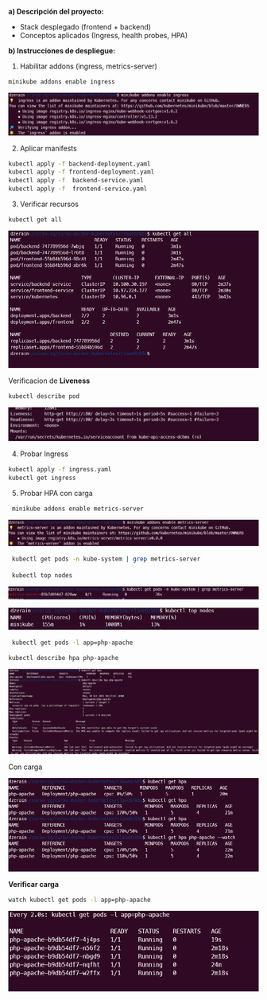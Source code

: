 **a) Descripción del proyecto:**
- Stack desplegado (frontend + backend)
- Conceptos aplicados (Ingress, health probes, HPA)

**b) Instrucciones de despliegue:**
1. Habilitar addons (ingress, metrics-server)
```bash
minikube addons enable ingress
```
![alt text](<screenshots/captura1 (2).png>)

2. Aplicar manifests
```bash
kubectl apply -f backend-deployment.yaml
kubectl apply -f frontend-deployment.yaml
kubectl apply -f  backend-service.yaml
kubectl apply -f  frontend-service.yaml
```
3. Verificar recursos
```bash
kubectl get all
```
![alt text](<screenshots/captura2 (2).png>)

Verificacion de **Liveness**

```bash
kubectl describe pod
```
![alt text](<screenshots/captura3 (2).png>)

4. Probar Ingress
```bash
kubectl apply -f ingress.yaml
kubectl get ingress
```
5. Probar HPA con carga
```bash
 minikube addons enable metrics-server
```
![alt text](<screenshots/captura6 (2).png>)

```bash
 kubectl get pods -n kube-system | grep metrics-server

 kubectl top nodes
```

![alt text](<screenshots/captura8 (2).png>)

![alt text](screenshots/top.png)

```bash
 kubectl get pods -l app=php-apache

 ```

 ```bash
kubectl describe hpa php-apache
 ```
 ![alt text](<screenshots/captura9 (2).png>)

 Con carga

 ![alt text](screenshots/carga.png)


**Verificar carga**
 ```bash
watch kubectl get pods -l app=php-apache
 ```
 ![alt text](screenshots/carga2.png)